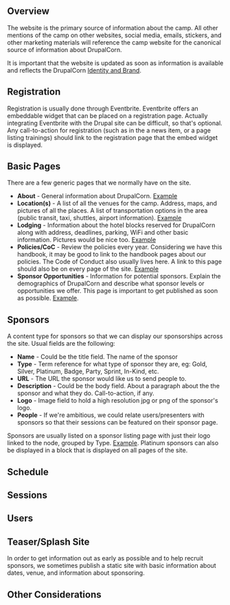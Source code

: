 ## Overview
The website is the primary source of information about the camp. All other mentions of the camp on other websites, social media, emails, stickers, and other marketing materials will reference the camp website for the canonical source of information about DrupalCorn.

It is important that the website is updated as soon as information is available and reflects the DrupalCorn [Identity and Brand](../../identity). 

## Registration
Registration is usually done through Eventbrite. Eventbrite offers an embeddable widget that can be placed on a registration page. Actually integrating Eventbrite with the Drupal site can be difficult, so that's optional. Any call-to-action for registration (such as in the a news item, or a page listing trainings) should link to the registration page that the embed widget is displayed.

## Basic Pages
There are a few generic pages that we normally have on the site.

* **About** - General information about DrupalCorn. [Example](http://2018.drupalcorn.org/about/index.html)
* **Location(s)** - A list of all the venues for the camp. Address, maps, and pictures of all the places. A list of transportation options in the area (public transit, taxi, shuttles, airport information). [Example](http://2018.drupalcorn.org/venue/index.html)
* **Lodging** - Information about the hotel blocks reserved for DrupalCorn along with address, deadlines, parking, WiFi and other basic information. Pictures would be nice too. [Example](http://2018.drupalcorn.org/lodging/index.html)
* **Policies/CoC** - Review the policies every year. Considering we have this handbook, it may be good to link to the handbook pages about our policies. The Code of Conduct also usually lives here. A link to this page should also be on every page of the site. [Example](http://2018.drupalcorn.org/policies/index.html)
* **Sponsor Opportunities** - Information for potential sponsors. Explain the demographics of DrupalCorn and describe what sponsor levels or opportunities we offer. This page is important to get published as soon as possible. [Example](http://2018.drupalcorn.org/sponsor/index.html).

## Sponsors
A content type for sponsors so that we can display our sponsorships across the site. Usual fields are the following:

* **Name** - Could be the title field. The name of the sponsor
* **Type** - Term reference for what type of sponsor they are, eg: Gold, Silver, Platinum, Badge, Party, Sprint, In-Kind, etc.
* **URL** - The URL the sponsor would like us to send people to.
* **Description** - Could be the body field. About a paragraph about the the sponsor and what they do. Call-to-action, if any.
* **Logo** - Image field to hold a high resolution jpg or png of the sponsor's logo.
* **People** - If we're ambitious, we could relate users/presenters with sponsors so that their sessions can be featured on their sponsor page.

Sponsors are usually listed on a sponsor listing page with just their logo linked to the node, grouped by Type. [Example](http://2018.drupalcorn.org/sponsors/index.html). Platinum sponsors can also be displayed in a block that is displayed on all pages of the site.

## Schedule
## Sessions
## Users
## Teaser/Splash Site
In order to get information out as early as possible and to help recruit sponsors, we sometimes publish a static site with basic information about dates, venue, and information about sponsoring.
## Other Considerations

